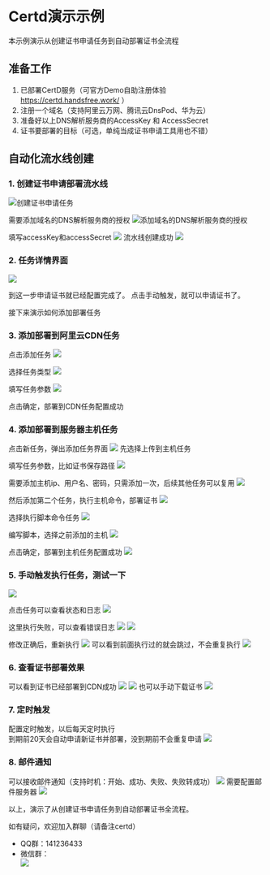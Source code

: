 # Certd演示示例

本示例演示从创建证书申请任务到自动部署证书全流程

## 准备工作
1. 已部署CertD服务（可官方Demo自助注册体验 https://certd.handsfree.work/ ）
2. 注册一个域名（支持阿里云万网、腾讯云DnsPod、华为云）
3. 准备好以上DNS解析服务商的AccessKey 和 AccessSecret
4. 证书要部署的目标（可选，单纯当成证书申请工具用也不错）

## 自动化流水线创建

### 1. 创建证书申请部署流水线
![创建证书申请任务](./doc/images/1-add.png)

需要添加域名的DNS解析服务商的授权
![添加域名的DNS解析服务商的授权](./doc/images/2-access-provider.png)

填写accessKey和accessSecret
![](./doc/images/3-add-access.png)
流水线创建成功
![](./doc/images/4-add-success.png)

### 2. 任务详情界面

![](./doc/images/5-view.png)

到这一步申请证书就已经配置完成了。 
点击手动触发，就可以申请证书了。

接下来演示如何添加部署任务

### 3. 添加部署到阿里云CDN任务
点击添加任务
![](./doc/images/6-1-add-task.png)

选择任务类型
![](./doc/images/6-2-add-task.png)

填写任务参数
![](./doc/images/6-3-add-task.png)

点击确定，部署到CDN任务配置成功

### 4. 添加部署到服务器主机任务
点击新任务，弹出添加任务界面
![](./doc/images/7-1-add-host-task.png)
先选择上传到主机任务

填写任务参数，比如证书保存路径
![](./doc/images/7-2-add-host-task.png)

需要添加主机ip、用户名、密码，只需添加一次，后续其他任务可以复用
![](./doc/images/7-3-add-host-task.png)

然后添加第二个任务，执行主机命令，部署证书
![](./doc/images/8-1-add-host-task.png)

选择执行脚本命令任务
![](./doc/images/8-2-add-host-task.png)

编写脚本，选择之前添加的主机
![](./doc/images/8-4-add-host-task.png)

点击确定，部署到主机任务配置成功
![](./doc/images/8-5-add-host-task.png)

### 5. 手动触发执行任务，测试一下
![](./doc/images/9-start.png)

点击任务可以查看状态和日志
![](./doc/images/10-1-log.png)

这里执行失败，可以查看错误日志
![](./doc/images/11-1-error.png)
![](./doc/images/11-2-error.png)

修改正确后，重新执行
![](./doc/images/12-1-log-success.png)
可以看到前面执行过的就会跳过，不会重复执行
![](./doc/images/12-2-skip-log.png)

### 6. 查看证书部署效果
可以看到证书已经部署到CDN成功
![](./doc/images/13-1-result.png)
![](./doc/images/13-2-result.png)
也可以手动下载证书
![](./doc/images/13-3-download.png)

### 7. 定时触发
配置定时触发，以后每天定时执行     
到期前20天会自动申请新证书并部署，没到期前不会重复申请
![](./doc/images/14-timer.png)

### 8. 邮件通知
可以接收邮件通知（支持时机：开始、成功、失败、失败转成功）
![](./doc/images/15-1-email.png)
需要配置邮件服务器
![](./doc/images/15-2-email.png)




以上，演示了从创建证书申请任务到自动部署证书全流程。   

如有疑问，欢迎加入群聊（请备注certd）
* QQ群：141236433
* 微信群：   
  ![](https://ai.handsfree.work/images/exchange_wxqroup.png)


